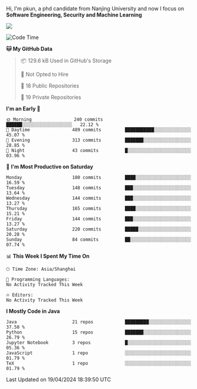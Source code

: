 Hi, I'm pkun, a phd candidate from Nanjing University and now I focus on **Software Engineering, Security and Machine Learning**

<!--![GitHub Snake Light](https://github.com/pppppkun/pppppkun/blob/output/github-snake.svg#gh-light-mode-only)-->
<!--![GitHub Snake dark](https://github.com/pppppkun/pppppkun/blob/output/github-snake-dark.svg#gh-dark-mode-only)-->

![](https://komarev.com/ghpvc/?username=pppppkun)
<!--START_SECTION:waka-->
![Code Time](http://img.shields.io/badge/Code%20Time-1%2C995%20hrs%2010%20mins-blue)

**🐱 My GitHub Data** 

> 📦 129.6 kB Used in GitHub's Storage 
 > 
> 🚫 Not Opted to Hire
 > 
> 📜 18 Public Repositories 
 > 
> 🔑 19 Private Repositories 
 > 
**I'm an Early 🐤** 

```text
🌞 Morning                240 commits         ██████░░░░░░░░░░░░░░░░░░░   22.12 % 
🌆 Daytime                489 commits         ███████████░░░░░░░░░░░░░░   45.07 % 
🌃 Evening                313 commits         ███████░░░░░░░░░░░░░░░░░░   28.85 % 
🌙 Night                  43 commits          █░░░░░░░░░░░░░░░░░░░░░░░░   03.96 % 
```
📅 **I'm Most Productive on Saturday** 

```text
Monday                   180 commits         ████░░░░░░░░░░░░░░░░░░░░░   16.59 % 
Tuesday                  148 commits         ███░░░░░░░░░░░░░░░░░░░░░░   13.64 % 
Wednesday                144 commits         ███░░░░░░░░░░░░░░░░░░░░░░   13.27 % 
Thursday                 165 commits         ████░░░░░░░░░░░░░░░░░░░░░   15.21 % 
Friday                   144 commits         ███░░░░░░░░░░░░░░░░░░░░░░   13.27 % 
Saturday                 220 commits         █████░░░░░░░░░░░░░░░░░░░░   20.28 % 
Sunday                   84 commits          ██░░░░░░░░░░░░░░░░░░░░░░░   07.74 % 
```


📊 **This Week I Spent My Time On** 

```text
🕑︎ Time Zone: Asia/Shanghai

💬 Programming Languages: 
No Activity Tracked This Week

🔥 Editors: 
No Activity Tracked This Week
```

**I Mostly Code in Java** 

```text
Java                     21 repos            █████████░░░░░░░░░░░░░░░░   37.50 % 
Python                   15 repos            ███████░░░░░░░░░░░░░░░░░░   26.79 % 
Jupyter Notebook         3 repos             █░░░░░░░░░░░░░░░░░░░░░░░░   05.36 % 
JavaScript               1 repo              ░░░░░░░░░░░░░░░░░░░░░░░░░   01.79 % 
TeX                      1 repo              ░░░░░░░░░░░░░░░░░░░░░░░░░   01.79 % 
```




 Last Updated on 19/04/2024 18:39:50 UTC
<!--END_SECTION:waka-->
